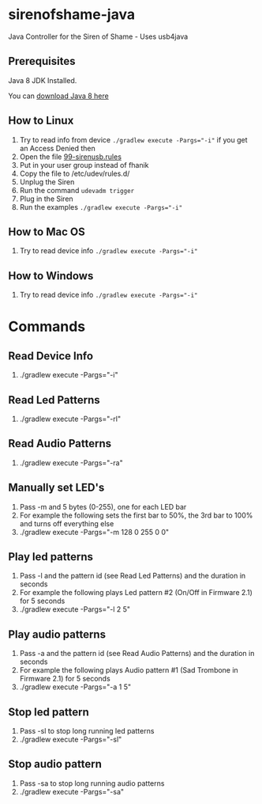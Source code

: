 # sirenofshame-java
Java Controller for the Siren of Shame - Uses usb4java

## Prerequisites
  Java 8 JDK Installed.

  You can [download Java 8 here](http://www.oracle.com/technetwork/java/javase/downloads/jdk8-downloads-2133151.html)
## How to Linux

 1. Try to read info from device `./gradlew execute -Pargs="-i"` if you get an Access Denied then
 2. Open the file [99-sirenusb.rules](src/main/resources/99-sirenusb.rules)
 3. Put in your user group instead of fhanik
 4. Copy the file to /etc/udev/rules.d/
 5. Unplug the Siren
 6. Run the command `udevadm trigger`
 7. Plug in the Siren
 8. Run the examples `./gradlew execute -Pargs="-i"`
 
## How to Mac OS

 1. Try to read device info `./gradlew execute -Pargs="-i"`

## How to Windows

 1. Try to read device info `./gradlew execute -Pargs="-i"`

# Commands

## Read Device Info

 1.  ./gradlew execute -Pargs="-i"

## Read Led Patterns

 1.  ./gradlew execute -Pargs="-rl"

## Read Audio Patterns

 1.  ./gradlew execute -Pargs="-ra"

## Manually set LED's

 1. Pass -m and 5 bytes (0-255), one for each LED bar
 2. For example the following sets the first bar to 50%, the 3rd bar to 100% and turns off everything else
 3. ./gradlew execute -Pargs="-m 128 0 255 0 0"

## Play led patterns

 1. Pass -l and the pattern id (see Read Led Patterns) and the duration in seconds
 2. For example the following plays Led pattern #2 (On/Off in Firmware 2.1) for 5 seconds
 3. ./gradlew execute -Pargs="-l 2 5"

## Play audio patterns

  1. Pass -a and the pattern id (see Read Audio Patterns) and the duration in seconds
  2. For example the following plays Audio pattern #1 (Sad Trombone in Firmware 2.1) for 5 seconds
  3. ./gradlew execute -Pargs="-a 1 5"

## Stop led pattern
 1. Pass -sl to stop long running led patterns
 2. ./gradlew execute -Pargs="-sl"

## Stop audio pattern
  1. Pass -sa to stop long running audio patterns
  2. ./gradlew execute -Pargs="-sa"